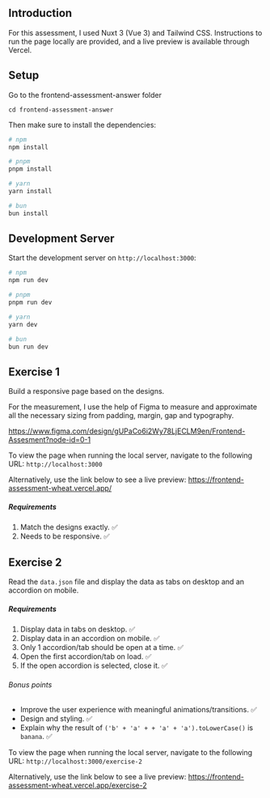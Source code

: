 Introduction
---
For this assessment, I used Nuxt 3 (Vue 3) and Tailwind CSS. Instructions to run the page locally are provided, and a live preview is available through Vercel.

## Setup
Go to the frontend-assessment-answer folder 

```cd frontend-assessment-answer```

Then make sure to install the dependencies:

```bash
# npm
npm install

# pnpm
pnpm install

# yarn
yarn install

# bun
bun install
```

## Development Server

Start the development server on `http://localhost:3000`:

```bash
# npm
npm run dev

# pnpm
pnpm run dev

# yarn
yarn dev

# bun
bun run dev
```

Exercise 1
---
Build a responsive page based on the designs.

For the measurement, I use the help of Figma to measure and approximate all the necessary sizing from padding, margin, gap and typography. 

https://www.figma.com/design/gUPaCo6i2Wy78LjECLM9en/Frontend-Assesment?node-id=0-1

To view the page when running the local server, navigate to the following URL: `http://localhost:3000`

Alternatively, use the link below to see a live preview:
https://frontend-assessment-wheat.vercel.app/

##### Requirements
1. Match the designs exactly. ✅
2. Needs to be responsive. ✅

Exercise 2
---
Read the `data.json` file and display the data as tabs on desktop and an accordion on mobile.

##### Requirements
1. Display data in tabs on desktop. ✅
2. Display data in an accordion on mobile. ✅
3. Only 1 accordion/tab should be open at a time. ✅
4. Open the first accordion/tab on load. ✅
5. If the open accordion is selected, close it. ✅

###### Bonus points
* Improve the user experience with meaningful animations/transitions. ✅
* Design and styling. ✅
* Explain why the result of `('b' + 'a' + + 'a' + 'a').toLowerCase()` is `banana`. ✅

To view the page when running the local server, navigate to the following URL: `http://localhost:3000/exercise-2`

Alternatively, use the link below to see a live preview:
https://frontend-assessment-wheat.vercel.app/exercise-2